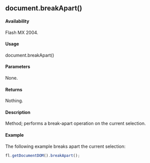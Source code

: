 ## document.breakApart()

#### Availability

Flash MX 2004.

#### Usage

document.breakApart()

#### Parameters

None.

#### Returns

Nothing.

#### Description

Method; performs a break-apart operation on the current selection.

#### Example

The following example breaks apart the current selection:
```javascript
fl.getDocumentDOM().breakApart();

```